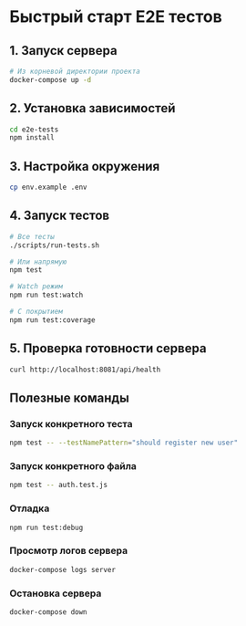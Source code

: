 # Быстрый старт E2E тестов

## 1. Запуск сервера
```bash
# Из корневой директории проекта
docker-compose up -d
```

## 2. Установка зависимостей
```bash
cd e2e-tests
npm install
```

## 3. Настройка окружения
```bash
cp env.example .env
```

## 4. Запуск тестов
```bash
# Все тесты
./scripts/run-tests.sh

# Или напрямую
npm test

# Watch режим
npm run test:watch

# С покрытием
npm run test:coverage
```

## 5. Проверка готовности сервера
```bash
curl http://localhost:8081/api/health
```

## Полезные команды

### Запуск конкретного теста
```bash
npm test -- --testNamePattern="should register new user"
```

### Запуск конкретного файла
```bash
npm test -- auth.test.js
```

### Отладка
```bash
npm run test:debug
```

### Просмотр логов сервера
```bash
docker-compose logs server
```

### Остановка сервера
```bash
docker-compose down
```
